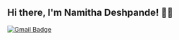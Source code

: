 ## Hi there, I'm Namitha Deshpande! :woman::wave: 

[![Gmail Badge](https://img.shields.io/badge/Gmail-Email-red)](mailto:namithadeshpande@gmail.com "Connect via Email")


